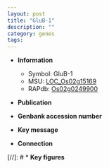 ```yaml
---
layout: post
title: "GluB-1"
description: ""
category: genes
tags: 
---
```


* **Information**  
    + Symbol: GluB-1  
    + MSU: [LOC_Os02g15169](http://rice.uga.edu/cgi-bin/ORF_infopage.cgi?orf=LOC_Os02g15169)  
    + RAPdb: [Os02g0249900](http://rapdb.dna.affrc.go.jp/viewer/gbrowse_details/irgsp1?name=Os02g0249900)  

* **Publication**  

* **Genbank accession number**  

* **Key message**  

* **Connection**  

[//]: # * **Key figures**  


